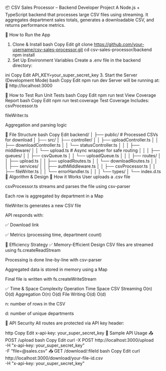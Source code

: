 📦 CSV Sales Processor – Backend Developer Project
A Node.js + TypeScript backend that processes large CSV files using streaming. It aggregates department sales totals, generates a downloadable CSV, and returns performance metrics.

🚀 How to Run the App
1. Clone & Install
bash
Copy
Edit
git clone https://github.com/your-username/csv-sales-processor.git
cd csv-sales-processor/backend
npm install
2. Set Up Environment Variables
Create a .env file in the backend directory:

ini
Copy
Edit
API_KEY=your_super_secret_key
3. Start the Server (Development Mode)
bash
Copy
Edit
npm run dev
Server will be running at:
📍 http://localhost:3000

🧪 How to Test
Run Unit Tests
bash
Copy
Edit
npm run test
View Coverage Report
bash
Copy
Edit
npm run test:coverage
Test Coverage Includes:
csvProcessor.ts

fileWriter.ts

Aggregation and parsing logic

📂 File Structure
bash
Copy
Edit
backend/
│
├── public/                     # Processed CSVs for download
│
├── src/
│   ├── controller/
│   │   ├── uploadController.ts
│   │   ├── downloadController.ts
│   │   └── statusController.ts
│   │
│   ├── middleware/
│   │   └── upload.ts           # Async wrapper for safe routing
│   │
│   ├── queues/
│   │   ├── csvQueue.ts
│   │   └── uploadQueue.ts
│   │
│   ├── routes/
│   │   ├── upload.ts
│   │   ├── uploadRoutes.ts
│   │   └── downloadRoutes.ts
│   │
│   ├── services/
│   │   ├── authMiddleware.ts
│   │   ├── csvProcessor.ts
│   │   ├── fileWriter.ts
│   │   └── errorHandler.ts
│   │
│   └── types/
│       └── index.d.ts
🧠 Algorithm & Design
🔄 How it Works
User uploads a .csv file

csvProcessor.ts streams and parses the file using csv-parser

Each row is aggregated by department in a Map

fileWriter.ts generates a new CSV file

API responds with:

✅ Download link

✅ Metrics (processing time, department count)

🧮 Efficiency Strategy
✅ Memory-Efficient Design
CSV files are streamed using fs.createReadStream

Processing is done line-by-line with csv-parser

Aggregated data is stored in memory using a Map

Final file is written with fs.createWriteStream

✅ Time & Space Complexity
Operation	Time	Space
CSV Streaming	O(n)	O(d)
Aggregation	O(n)	O(d)
File Writing	O(d)	O(d)

n: number of rows in the CSV

d: number of unique departments

🔐 API Security
All routes are protected via API key header:

http
Copy
Edit
x-api-key: your_super_secret_key
🧪 Sample API Usage
📤 POST /upload
bash
Copy
Edit
curl -X POST http://localhost:3000/upload \
  -H "x-api-key: your_super_secret_key" \
  -F "file=@sales.csv"
📥 GET /download/:fileId
bash
Copy
Edit
curl http://localhost:3000/download/your-file-id.csv \
  -H "x-api-key: your_super_secret_key"
